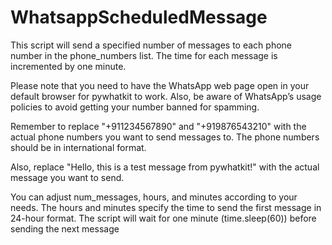 # WhatsappScheduledMessage
This script will send a specified number of messages to each phone number in the phone_numbers list. The time for each message is incremented by one minute.

Please note that you need to have the WhatsApp web page open in your default browser for pywhatkit to work. Also, be aware of WhatsApp’s usage policies to avoid getting your number banned for spamming.

Remember to replace "+911234567890" and "+919876543210" with the actual phone numbers you want to send messages to. The phone numbers should be in international format.

Also, replace "Hello, this is a test message from pywhatkit!" with the actual message you want to send.

You can adjust num_messages, hours, and minutes according to your needs. The hours and minutes specify the time to send the first message in 24-hour format. The script will wait for one minute (time.sleep(60)) before sending the next message

